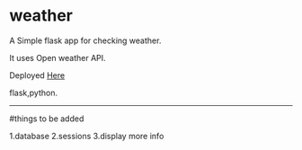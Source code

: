 # weather

A Simple flask app for checking weather.

It uses Open weather API.

Deployed [Here](http://kingslyroche.pythonanywhere.com/)

flask,python.


------------------------------------------------------------------------------------------------------------

#things to be added

1.database 
2.sessions
3.display more info

